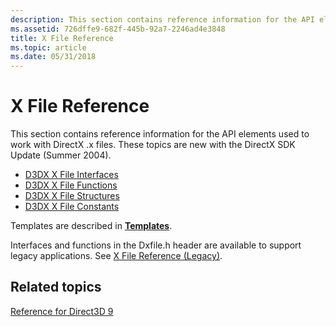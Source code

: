 ```yaml
---
description: This section contains reference information for the API elements used to work with DirectX .x files. These topics are new with the DirectX SDK Update (Summer 2004).
ms.assetid: 726dffe9-682f-445b-92a7-2246ad4e3848
title: X File Reference
ms.topic: article
ms.date: 05/31/2018
---
```


# X File Reference

This section contains reference information for the API elements used to work with DirectX .x files. These topics are new with the DirectX SDK Update (Summer 2004).

-   [D3DX X File Interfaces](dx9-graphics-reference-d3dx-x-file-interfaces.md)
-   [D3DX X File Functions](dx9-graphics-reference-d3dx-x-file-functions.md)
-   [D3DX X File Structures](dx9-graphics-reference-d3dx-x-file-structures.md)
-   [D3DX X File Constants](dx9-graphics-reference-d3dx-x-file-constants.md)

Templates are described in [**Templates**](dx9-graphics-reference-x-file-format-templates.md).

Interfaces and functions in the Dxfile.h header are available to support legacy applications. See [X File Reference (Legacy)](dx9-graphics-reference-x-file.md).

## Related topics

<dl> <dt>

[Reference for Direct3D 9](dx9-graphics-reference.md)
</dt> </dl>

 

 



